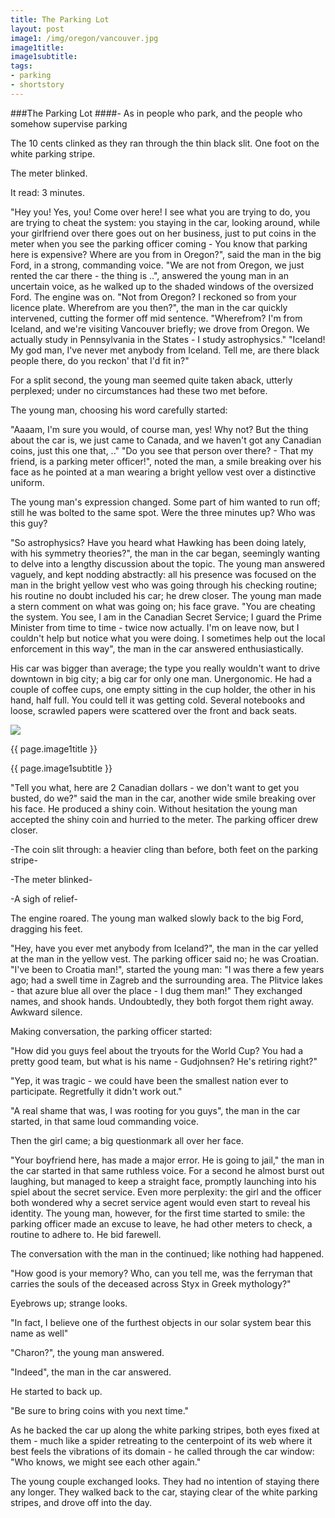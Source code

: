 ```yaml
---
title: The Parking Lot 
layout: post
image1: /img/oregon/vancouver.jpg
image1title: 
image1subtitle: 
tags:
- parking
- shortstory
---
```


###The Parking Lot 
####- As in people who park, and the people who somehow supervise parking

The 10 cents clinked as they ran through the thin black slit. One foot on the white parking stripe.

The meter blinked. 

It read: 3 minutes.

"Hey you! Yes, you! Come over here! I see what you are trying to do, you are trying to cheat the system: you staying in the car, looking around, while your girlfriend over there goes out on her business, just to put coins in the meter when you see the parking officer coming - You know that parking here is expensive? Where are you from in Oregon?", said the man in the big Ford, in a strong, commanding voice.
"We are not from Oregon, we just rented the car there - the thing is ..", answered the young man in an uncertain voice, as he walked up to the shaded windows of the oversized Ford. The engine was on.
"Not from Oregon? I reckoned so from your licence plate. Wherefrom are you then?", the man in the car quickly intervened, cutting the former off mid sentence.
"Wherefrom? I'm from Iceland, and we're visiting Vancouver briefly; we drove from Oregon. We actually study in Pennsylvania in the States - I study astrophysics."
"Iceland! My god man, I've never met anybody from Iceland. Tell me, are there black people there, do you reckon' that I'd fit in?"

For a split second, the young man seemed quite taken aback, utterly perplexed; under no circumstances had these two met before. 

The young man, choosing his word carefully started:

"Aaaam, I'm sure you would, of course man, yes! Why not? But the thing about the car is, we just came to Canada, and we haven't got any Canadian coins, just this one that, .."
"Do you see that person over there? - That my friend, is a parking meter officer!", noted the man, a smile breaking over his face as he pointed at a man wearing a bright yellow vest over a distinctive uniform.

The young man's expression changed. 
Some part of him wanted to run off; still he was bolted to the same spot. 
Were the three minutes up? Who was this guy?

"So astrophysics? Have you heard what Hawking has been doing lately, with his symmetry theories?", the man in the car began, seemingly wanting to delve into a lengthy discussion about the topic.
The young man answered vaguely, and kept nodding abstractly: all his presence was focused on the man in the bright yellow vest who was going through his checking routine; his routine no doubt included his car; he drew closer.
The young man made a stern comment on what was going on; his face grave.
"You are cheating the system. You see, I am in the Canadian Secret Service; I guard the Prime Minister from time to time - twice now actually. I'm on leave now, but I couldn't help but notice what you were doing. I sometimes help out the local enforcement in this way", the man in the car answered enthusiastically. 

His car was bigger than average; the type you really wouldn't want to drive downtown in big city; a big car for only one man. Unergonomic. 
He had a couple of coffee cups, one empty sitting in the cup holder, the other in his hand, half full.
You could tell it was getting cold. 
Several notebooks and loose, scrawled papers were scattered over the front and back seats. 

<div id="myCarousel" class="carousel slide">
  <!-- Carousel items -->
	<div class="carousel-inner">
		<div class="active item">
			<img class="carouselImage" src=" {{ page.image1 }}"> 
			<div class="container">
				<div class="carousel-caption">
					<p class="lead"> {{ page.image1title }}</p>
					<p class="muted"> {{ page.image1subtitle }}</p>
				</div>
			</div>
		</div>
	</div>
</div>

"Tell you what, here are 2 Canadian dollars - we don't want to get you busted, do we?" said the man in the car, another wide smile breaking over his face. He produced a shiny coin. 
Without hesitation the young man accepted the shiny coin and hurried to the meter.
The parking officer drew closer.

-The coin slit through: a heavier cling than before, both feet on the parking stripe-

-The meter blinked-

-A sigh of relief-

The engine roared. The young man walked slowly back to the big Ford, dragging his feet.

"Hey, have you ever met anybody from Iceland?", the man in the car yelled at the man in the yellow vest.
The parking officer said no; he was Croatian. 
"I've been to Croatia man!", started the young man: "I was there a few years ago; had a swell time in Zagreb and the surrounding area. The Plitvice lakes - that azure blue all over the place - I dug them man!"
They exchanged names, and shook hands. Undoubtedly, they both forgot them right away. Awkward silence.


Making conversation, the parking officer started:


"How did you guys feel about the tryouts for the World Cup? You had a pretty good team, but what is his name - Gudjohnsen? He's retiring right?" 

"Yep, it was tragic - we could have been the smallest nation ever to participate. Regretfully it didn't work out."

"A real shame that was, I was rooting for you guys", the man in the car started, in that same loud commanding voice.


Then the girl came; a big questionmark all over her face.


"Your boyfriend here, has made a major error. He is going to jail," the man in the car started in that same ruthless voice. 
For a second he almost burst out laughing, but managed to keep a straight face, promptly launching into his spiel about the secret service.
Even more perplexity: the girl and the officer both wondered why a secret service agent would even start to reveal his identity.
The young man, however, for the first time started to smile: the parking officer made an excuse to leave, he had other meters to check, a routine to adhere to. 
He bid farewell.

The conversation with the man in the continued; like nothing had happened.

"How good is your memory? Who, can you tell me, was the ferryman that carries the souls of the deceased across Styx in Greek mythology?"

Eyebrows up; strange looks.

"In fact, I believe one of the furthest objects in our solar system bear this name as well"

"Charon?", the young man answered.

"Indeed", the man in the car answered. 

He started to back up.

"Be sure to bring coins with you next time."

As he backed the car up along the white parking stripes, both eyes fixed at them - much like a spider retreating to the centerpoint of its web where it best feels the vibrations of its domain - he called through the car window: "Who knows, we might see each other again."


The young couple exchanged looks. 
They had no intention of staying there any longer.
They walked back to the car, staying clear of the white parking stripes, and drove off into the day.
